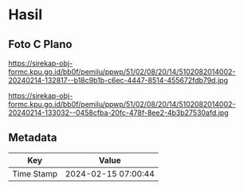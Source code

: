 # Hasil

## Foto C Plano

https://sirekap-obj-formc.kpu.go.id/bb0f/pemilu/ppwp/51/02/08/20/14/5102082014002-20240214-132817--b18c9b1b-c6ec-4447-8514-455672fdb79d.jpg

https://sirekap-obj-formc.kpu.go.id/bb0f/pemilu/ppwp/51/02/08/20/14/5102082014002-20240214-133032--0458cfba-20fc-478f-8ee2-4b3b27530afd.jpg


## Metadata

| Key        | Value               |
| ---------- | ------------------- |
| Time Stamp | 2024-02-15 07:00:44 |



